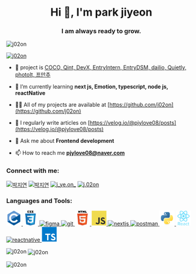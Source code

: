 <h1 align="center">Hi 👋, I'm park jiyeon</h1>
<h3 align="center">I am always ready to grow.</h3>

<p align="left"> <img src="https://komarev.com/ghpvc/?username=j02on&label=Profile%20views&color=0e75b6&style=flat" alt="j02on" /> </p>

<p align="left"> <a href="https://github.com/ryo-ma/github-profile-trophy"><img src="https://github-profile-trophy.vercel.app/?username=j02on" alt="j02on" /></a> </p>

- 🔭 project is [COCO, Qint, DevX, EntryIntern, EntryDSM, dailio, Quietly, photoIt, 프만추](https://github.com/j02on)

- 🌱 I’m currently learning **next js, Emotion, typescript, node js, reactNative**

- 👨‍💻 All of my projects are available at [https://github.com/j02on](https://github.com/j02on)

- 📝 I regularly write articles on [https://velog.io/@pjylove08/posts](https://velog.io/@pjylove08/posts)

- 💬 Ask me about **Frontend development**

- 📫 How to reach me **pjylove08@naver.com**

<h3 align="left">Connect with me:</h3>
<p align="left">
<a href="https://linkedin.com/in/박지연" target="blank"><img align="center" src="https://raw.githubusercontent.com/rahuldkjain/github-profile-readme-generator/master/src/images/icons/Social/linked-in-alt.svg" alt="박지연" height="30" width="40" /></a>
<a href="https://fb.com/박지연" target="blank"><img align="center" src="https://raw.githubusercontent.com/rahuldkjain/github-profile-readme-generator/master/src/images/icons/Social/facebook.svg" alt="박지연" height="30" width="40" /></a>
<a href="https://instagram.com/j_ye.on_" target="blank"><img align="center" src="https://raw.githubusercontent.com/rahuldkjain/github-profile-readme-generator/master/src/images/icons/Social/instagram.svg" alt="j_ye.on_" height="30" width="40" /></a>
<a href="https://discord.gg/j.02on" target="blank"><img align="center" src="https://raw.githubusercontent.com/rahuldkjain/github-profile-readme-generator/master/src/images/icons/Social/discord.svg" alt="j.02on" height="30" width="40" /></a>
</p>

<h3 align="left">Languages and Tools:</h3>
<p align="left"> <a href="https://www.cprogramming.com/" target="_blank" rel="noreferrer"> <img src="https://raw.githubusercontent.com/devicons/devicon/master/icons/c/c-original.svg" alt="c" width="40" height="40"/> </a> <a href="https://www.w3schools.com/css/" target="_blank" rel="noreferrer"> <img src="https://raw.githubusercontent.com/devicons/devicon/master/icons/css3/css3-original-wordmark.svg" alt="css3" width="40" height="40"/> </a> <a href="https://www.figma.com/" target="_blank" rel="noreferrer"> <img src="https://www.vectorlogo.zone/logos/figma/figma-icon.svg" alt="figma" width="40" height="40"/> </a> <a href="https://git-scm.com/" target="_blank" rel="noreferrer"> <img src="https://www.vectorlogo.zone/logos/git-scm/git-scm-icon.svg" alt="git" width="40" height="40"/> </a> <a href="https://www.w3.org/html/" target="_blank" rel="noreferrer"> <img src="https://raw.githubusercontent.com/devicons/devicon/master/icons/html5/html5-original-wordmark.svg" alt="html5" width="40" height="40"/> </a> <a href="https://developer.mozilla.org/en-US/docs/Web/JavaScript" target="_blank" rel="noreferrer"> <img src="https://raw.githubusercontent.com/devicons/devicon/master/icons/javascript/javascript-original.svg" alt="javascript" width="40" height="40"/> </a> <a href="https://nextjs.org/" target="_blank" rel="noreferrer"> <img src="https://cdn.worldvectorlogo.com/logos/nextjs-2.svg" alt="nextjs" width="40" height="40"/> </a> <a href="https://postman.com" target="_blank" rel="noreferrer"> <img src="https://www.vectorlogo.zone/logos/getpostman/getpostman-icon.svg" alt="postman" width="40" height="40"/> </a> <a href="https://www.python.org" target="_blank" rel="noreferrer"> <img src="https://raw.githubusercontent.com/devicons/devicon/master/icons/python/python-original.svg" alt="python" width="40" height="40"/> </a> <a href="https://reactjs.org/" target="_blank" rel="noreferrer"> <img src="https://raw.githubusercontent.com/devicons/devicon/master/icons/react/react-original-wordmark.svg" alt="react" width="40" height="40"/> </a> <a href="https://reactnative.dev/" target="_blank" rel="noreferrer"> <img src="https://reactnative.dev/img/header_logo.svg" alt="reactnative" width="40" height="40"/> </a> <a href="https://www.typescriptlang.org/" target="_blank" rel="noreferrer"> <img src="https://raw.githubusercontent.com/devicons/devicon/master/icons/typescript/typescript-original.svg" alt="typescript" width="40" height="40"/> </a> </p>

<p><img align="left" src="https://github-readme-stats.vercel.app/api/top-langs?username=j02on&show_icons=true&locale=en&layout=compact" alt="j02on" /></p>

<p>&nbsp;<img align="center" src="https://github-readme-stats.vercel.app/api?username=j02on&show_icons=true&locale=en" alt="j02on" /></p>

<p><img align="center" src="https://github-readme-streak-stats.herokuapp.com/?user=j02on&" alt="j02on" /></p>
